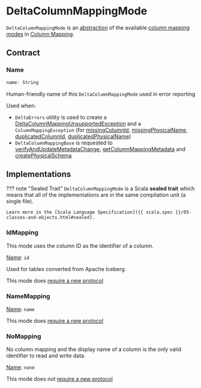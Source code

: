 # DeltaColumnMappingMode

`DeltaColumnMappingMode` is an [abstraction](#contract) of the available [column mapping modes](#implementations) in [Column Mapping](index.md).

## Contract

### <span id="name"> Name

```scala
name: String
```

Human-friendly name of this `DeltaColumnMappingMode` used in error reporting

Used when:

* `DeltaErrors` utility is used to create a [DeltaColumnMappingUnsupportedException](../DeltaErrors.md#convertToDeltaWithColumnMappingNotSupported) and a `ColumnMappingException` (for [missingColumnId](../DeltaErrors.md#missingColumnId), [missingPhysicalName](../DeltaErrors.md#missingPhysicalName), [duplicatedColumnId](../DeltaErrors.md#duplicatedColumnId), [duplicatedPhysicalName](../DeltaErrors.md#duplicatedPhysicalName))
* `DeltaColumnMappingBase` is requested to [verifyAndUpdateMetadataChange](DeltaColumnMappingBase.md#verifyAndUpdateMetadataChange), [getColumnMappingMetadata](DeltaColumnMappingBase.md#getColumnMappingMetadata) and [createPhysicalSchema](DeltaColumnMappingBase.md#createPhysicalSchema)

## Implementations

??? note "Sealed Trait"
    `DeltaColumnMappingMode` is a Scala **sealed trait** which means that all of the implementations are in the same compilation unit (a single file).

    Learn more in the [Scala Language Specification]({{ scala.spec }}/05-classes-and-objects.html#sealed).

### <span id="IdMapping"> IdMapping

This mode uses the column ID as the identifier of a column.

[Name](#name): `id`

Used for tables converted from Apache Iceberg.

This mode does [require a new protocol](DeltaColumnMappingBase.md#requiresNewProtocol)

### <span id="NameMapping"> NameMapping

[Name](#name): `name`

This mode does [require a new protocol](DeltaColumnMappingBase.md#requiresNewProtocol)

### <span id="NoMapping"> NoMapping

No column mapping and the display name of a column is the only valid identifier to read and write data.

[Name](#name): `none`

This mode does not [require a new protocol](DeltaColumnMappingBase.md#requiresNewProtocol)
